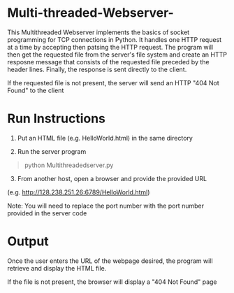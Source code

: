 # Multi-threaded-Webserver-
This Multithreaded Webserver implements the basics of socket programming for TCP connections in Python. It handles one HTTP request at 
a time by accepting then patsing the HTTP request. The program will then get the requested file from the server's file system and create 
an HTTP resposne message that consists of the requested file preceded by the header lines. Finally, the response is sent directly to 
the client. 

If the requested file is not present, the server will send an HTTP "404 Not Found" to the client 

# Run Instructions 
1. Put an HTML file (e.g. HelloWorld.html) in the same directory 

2. Run the server program 
> python Multithreadedserver.py
3. From another host, open a browser and provide the provided URL 

(e.g. http://128.238.251.26:6789/HelloWorld.html) 

Note: You will need to replace the port number with the port number provided in the server code 

# Output 
Once the user enters the URL of the webpage desired, the program will retrieve and display the HTML file. 

If the file is not present, the browser will display a "404 Not Found" page 
